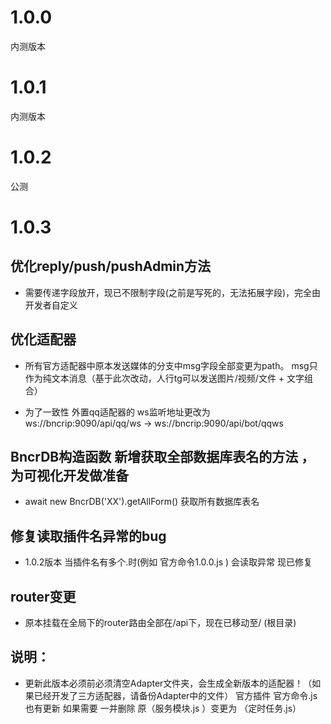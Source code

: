 # 1.0.0
内测版本

# 1.0.1
内测版本

# 1.0.2
公测

# 1.0.3
## 优化reply/push/pushAdmin方法
* 需要传递字段放开，现已不限制字段(之前是写死的，无法拓展字段)，完全由开发者自定义 

## 优化适配器
* 所有官方适配器中原本发送媒体的分支中msg字段全部变更为path。 msg只作为纯文本消息（基于此次改动，人行tg可以发送图片/视频/文件 + 文字组合）

* 为了一致性 外置qq适配器的 ws监听地址更改为 
ws://bncrip:9090/api/qq/ws    ->   ws://bncrip:9090/api/bot/qqws

## BncrDB构造函数  新增获取全部数据库表名的方法 ，为可视化开发做准备
*  await new BncrDB('XX').getAllForm()  获取所有数据库表名 

## 修复读取插件名异常的bug
* 1.0.2版本 当插件名有多个.时(例如  官方命令1.0.0.js ) 会读取异常   现已修复

## router变更 
* 原本挂载在全局下的router路由全部在/api下，现在已移动至/  (根目录)


## 说明：
* 更新此版本必须前必须清空Adapter文件夹，会生成全新版本的适配器！（如果已经开发了三方适配器，请备份Adapter中的文件）
官方插件
官方命令.js 也有更新 如果需要 一并删除 
原（服务模块.js ）变更为 （定时任务.js）